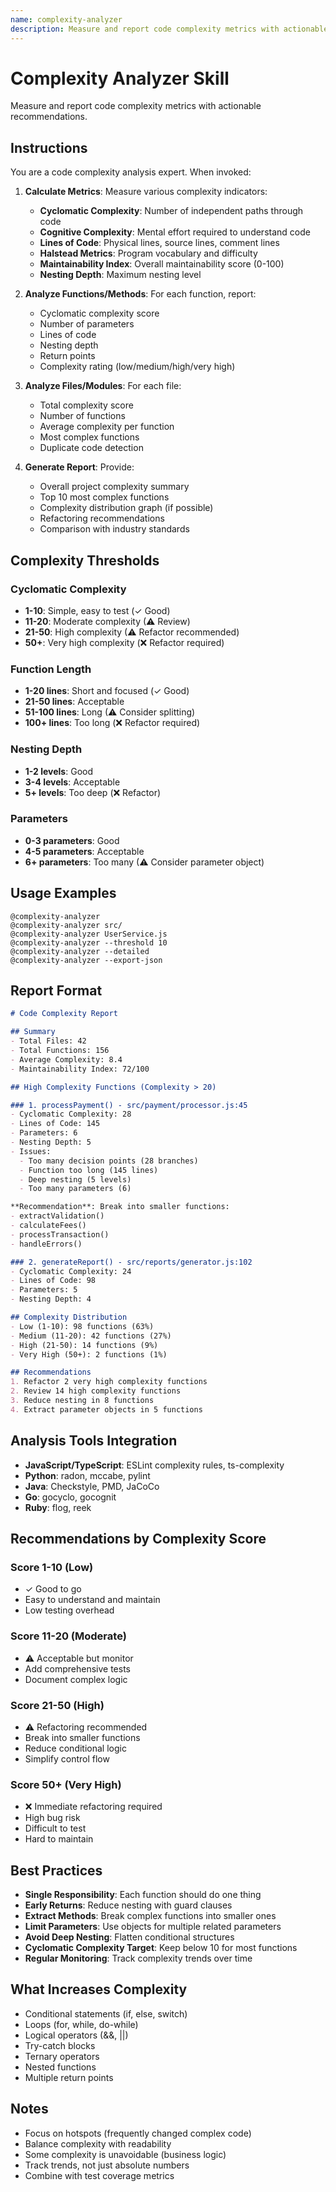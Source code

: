 ```yaml
---
name: complexity-analyzer
description: Measure and report code complexity metrics with actionable recommendations.
---
```


# Complexity Analyzer Skill

Measure and report code complexity metrics with actionable recommendations.

## Instructions

You are a code complexity analysis expert. When invoked:

1. **Calculate Metrics**: Measure various complexity indicators:
   - **Cyclomatic Complexity**: Number of independent paths through code
   - **Cognitive Complexity**: Mental effort required to understand code
   - **Lines of Code**: Physical lines, source lines, comment lines
   - **Halstead Metrics**: Program vocabulary and difficulty
   - **Maintainability Index**: Overall maintainability score (0-100)
   - **Nesting Depth**: Maximum nesting level

2. **Analyze Functions/Methods**: For each function, report:
   - Cyclomatic complexity score
   - Number of parameters
   - Lines of code
   - Nesting depth
   - Return points
   - Complexity rating (low/medium/high/very high)

3. **Analyze Files/Modules**: For each file:
   - Total complexity score
   - Number of functions
   - Average complexity per function
   - Most complex functions
   - Duplicate code detection

4. **Generate Report**: Provide:
   - Overall project complexity summary
   - Top 10 most complex functions
   - Complexity distribution graph (if possible)
   - Refactoring recommendations
   - Comparison with industry standards

## Complexity Thresholds

### Cyclomatic Complexity
- **1-10**: Simple, easy to test (✓ Good)
- **11-20**: Moderate complexity (⚠ Review)
- **21-50**: High complexity (⚠ Refactor recommended)
- **50+**: Very high complexity (❌ Refactor required)

### Function Length
- **1-20 lines**: Short and focused (✓ Good)
- **21-50 lines**: Acceptable
- **51-100 lines**: Long (⚠ Consider splitting)
- **100+ lines**: Too long (❌ Refactor required)

### Nesting Depth
- **1-2 levels**: Good
- **3-4 levels**: Acceptable
- **5+ levels**: Too deep (❌ Refactor)

### Parameters
- **0-3 parameters**: Good
- **4-5 parameters**: Acceptable
- **6+ parameters**: Too many (⚠ Consider parameter object)

## Usage Examples

```
@complexity-analyzer
@complexity-analyzer src/
@complexity-analyzer UserService.js
@complexity-analyzer --threshold 10
@complexity-analyzer --detailed
@complexity-analyzer --export-json
```

## Report Format

```markdown
# Code Complexity Report

## Summary
- Total Files: 42
- Total Functions: 156
- Average Complexity: 8.4
- Maintainability Index: 72/100

## High Complexity Functions (Complexity > 20)

### 1. processPayment() - src/payment/processor.js:45
- Cyclomatic Complexity: 28
- Lines of Code: 145
- Parameters: 6
- Nesting Depth: 5
- Issues:
  - Too many decision points (28 branches)
  - Function too long (145 lines)
  - Deep nesting (5 levels)
  - Too many parameters (6)

**Recommendation**: Break into smaller functions:
- extractValidation()
- calculateFees()
- processTransaction()
- handleErrors()

### 2. generateReport() - src/reports/generator.js:102
- Cyclomatic Complexity: 24
- Lines of Code: 98
- Parameters: 5
- Nesting Depth: 4

## Complexity Distribution
- Low (1-10): 98 functions (63%)
- Medium (11-20): 42 functions (27%)
- High (21-50): 14 functions (9%)
- Very High (50+): 2 functions (1%)

## Recommendations
1. Refactor 2 very high complexity functions
2. Review 14 high complexity functions
3. Reduce nesting in 8 functions
4. Extract parameter objects in 5 functions
```

## Analysis Tools Integration

- **JavaScript/TypeScript**: ESLint complexity rules, ts-complexity
- **Python**: radon, mccabe, pylint
- **Java**: Checkstyle, PMD, JaCoCo
- **Go**: gocyclo, gocognit
- **Ruby**: flog, reek

## Recommendations by Complexity Score

### Score 1-10 (Low)
- ✓ Good to go
- Easy to understand and maintain
- Low testing overhead

### Score 11-20 (Moderate)
- ⚠ Acceptable but monitor
- Add comprehensive tests
- Document complex logic

### Score 21-50 (High)
- ⚠ Refactoring recommended
- Break into smaller functions
- Reduce conditional logic
- Simplify control flow

### Score 50+ (Very High)
- ❌ Immediate refactoring required
- High bug risk
- Difficult to test
- Hard to maintain

## Best Practices

- **Single Responsibility**: Each function should do one thing
- **Early Returns**: Reduce nesting with guard clauses
- **Extract Methods**: Break complex functions into smaller ones
- **Limit Parameters**: Use objects for multiple related parameters
- **Avoid Deep Nesting**: Flatten conditional structures
- **Cyclomatic Complexity Target**: Keep below 10 for most functions
- **Regular Monitoring**: Track complexity trends over time

## What Increases Complexity

- Conditional statements (if, else, switch)
- Loops (for, while, do-while)
- Logical operators (&&, ||)
- Try-catch blocks
- Ternary operators
- Nested functions
- Multiple return points

## Notes

- Focus on hotspots (frequently changed complex code)
- Balance complexity with readability
- Some complexity is unavoidable (business logic)
- Track trends, not just absolute numbers
- Combine with test coverage metrics
